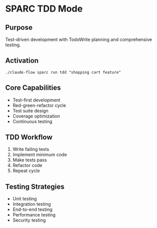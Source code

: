 # SPARC TDD Mode

## Purpose
Test-driven development with TodoWrite planning and comprehensive testing.

## Activation
`./claude-flow sparc run tdd "shopping cart feature"`

## Core Capabilities
- Test-first development
- Red-green-refactor cycle
- Test suite design
- Coverage optimization
- Continuous testing

## TDD Workflow
1. Write failing tests
2. Implement minimum code
3. Make tests pass
4. Refactor code
5. Repeat cycle

## Testing Strategies
- Unit testing
- Integration testing
- End-to-end testing
- Performance testing
- Security testing
